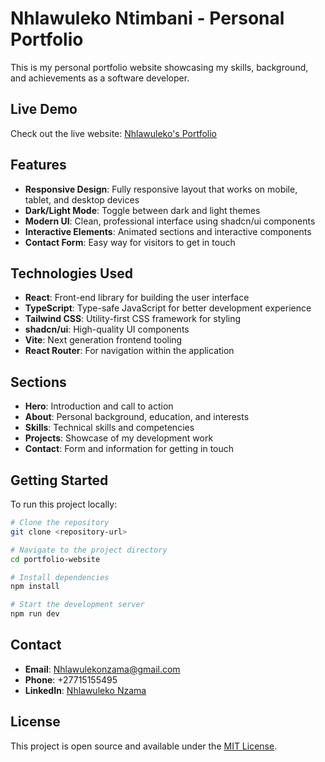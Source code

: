 # Nhlawuleko Ntimbani - Personal Portfolio

This is my personal portfolio website showcasing my skills, background, and achievements as a software developer.

## Live Demo

Check out the live website: [Nhlawuleko's Portfolio](https://funny-nougat-36e254.netlify.app)

## Features

- **Responsive Design**: Fully responsive layout that works on mobile, tablet, and desktop devices
- **Dark/Light Mode**: Toggle between dark and light themes
- **Modern UI**: Clean, professional interface using shadcn/ui components
- **Interactive Elements**: Animated sections and interactive components
- **Contact Form**: Easy way for visitors to get in touch

## Technologies Used

- **React**: Front-end library for building the user interface
- **TypeScript**: Type-safe JavaScript for better development experience
- **Tailwind CSS**: Utility-first CSS framework for styling
- **shadcn/ui**: High-quality UI components
- **Vite**: Next generation frontend tooling
- **React Router**: For navigation within the application

## Sections

- **Hero**: Introduction and call to action
- **About**: Personal background, education, and interests
- **Skills**: Technical skills and competencies
- **Projects**: Showcase of my development work
- **Contact**: Form and information for getting in touch

## Getting Started

To run this project locally:

```bash
# Clone the repository
git clone <repository-url>

# Navigate to the project directory
cd portfolio-website

# Install dependencies
npm install

# Start the development server
npm run dev
```

## Contact

- **Email**: Nhlawulekonzama@gmail.com
- **Phone**: +27715155495
- **LinkedIn**: [Nhlawuleko Nzama](http://linkedin.com/in/nhlawuleko-nzama-438b9b218)

## License

This project is open source and available under the [MIT License](LICENSE).
